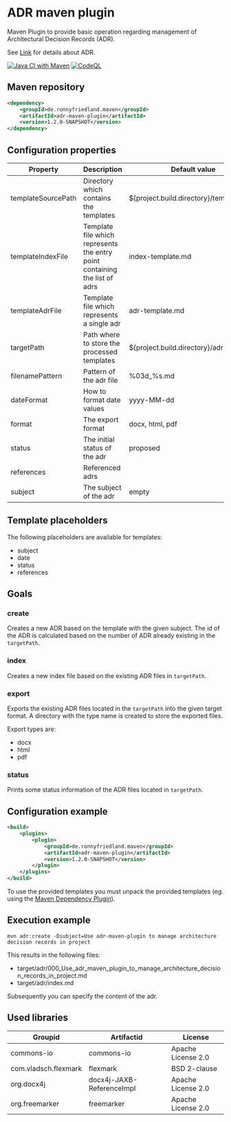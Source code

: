 ADR maven plugin
==============

Maven Plugin to provide basic operation regarding management of Architectural Decision Records (ADR).

See [Link](https://adr.github.io/) for details about ADR.

[![Java CI with Maven](https://github.com/ronnyfriedland/adr-maven-plugin/actions/workflows/maven.yml/badge.svg)](https://github.com/ronnyfriedland/adr-maven-plugin/actions/workflows/maven.yml)
[![CodeQL](https://github.com/ronnyfriedland/adr-maven-plugin/actions/workflows/codeql-analysis.yml/badge.svg)](https://github.com/ronnyfriedland/adr-maven-plugin/actions/workflows/codeql-analysis.yml)

## Maven repository

```xml
<dependency>
    <groupId>de.ronnyfriedland.maven</groupId>
    <artifactId>adr-maven-plugin</artifactId>
    <version>1.2.0-SNAPSHOT</version>
</dependency>
```

## Configuration properties

Property		|	Description		|	Default value    | Required | Goal
----------------|------------------|--------------------|-------------|------------
templateSourcePath	| Directory which contains the templates | ${project.build.directory}/templates/adr | false | create
templateIndexFile | Template file which represents the entry point containing the list of adrs | index-template.md | false | create,export,index
templateAdrFile | Template file which represents a single adr | adr-template.md | false | create
targetPath | Path where to store the processed templates | ${project.build.directory}/adr | false | create,export,index,status
filenamePattern | Pattern of the adr file | %03d_%s.md | false | create
dateFormat | How to format date values | yyyy-MM-dd | false | create
format | The export format | docx, html, pdf | false | export
status | The initial status of the adr | proposed | false | create
references | Referenced adrs |  | false | create
subject | The subject of the adr | empty | true | create

## Template placeholders

The following placeholders are available for templates:

* subject
* date
* status
* references

## Goals

### create

Creates a new ADR based on the template with the given subject. The id of the ADR is calculated based on the number of 
ADR already existing in the `targetPath`.

### index

Creates a new index file based on the existing ADR files in `targetPath`.

### export

Exports the existing ADR files located in the `targetPath` into the given target format. 
A directory with the type name is created to store the exported files.

Export types are:
* docx
* html
* pdf

### status

Prints some status information of the ADR files located in `targetPath`.


## Configuration example

```xml
<build>
    <plugins>
        <plugin>
            <groupId>de.ronnyfriedland.maven</groupId>
            <artifactId>adr-maven-plugin</artifactId>
            <version>1.2.0-SNAPSHOT</version>
        </plugin>
    </plugins>
</build>
```

To use the provided templates you must unpack the provided templates 
(eg. using the [Maven Dependency Plugin](https://maven.apache.org/plugins/maven-dependency-plugin/)).

## Execution example

```mvn adr:create -Dsubject=Use adr-maven-plugin to manage architecture decision records in project```

This results in the following files:

* target/adr/000_Use_adr_maven_plugin_to_manage_architecture_decision_records_in_project.md
* target/adr/index.md

Subsequently you can specify the content of the adr.

## Used libraries

Groupid		|  Artifactid		|	License		
------------|--------------|------------------
commons-io | commons-io | Apache License 2.0
com.vladsch.flexmark | flexmark | BSD 2-clause
org.docx4j | docx4j-JAXB-ReferenceImpl | Apache License 2.0
org.freemarker | freemarker | Apache License 2.0

